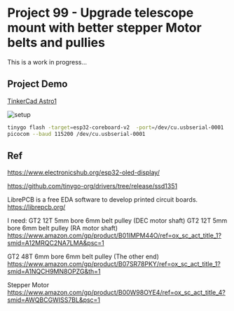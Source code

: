 # Project 99 - Upgrade telescope mount with better stepper Motor belts and pullies

This is a work in progress...

## Project Demo

[TinkerCad Astro1](https://www.tinkercad.com/things/0Bnc9lE5KZd-cool-hango-duup/editel?tenant=circuits)

![setup](img/setup.drawio.png)

```bash
tinygo flash -target=esp32-coreboard-v2  -port=/dev/cu.usbserial-0001
picocom --baud 115200 /dev/cu.usbserial-0001
```

## Ref

https://www.electronicshub.org/esp32-oled-display/

https://github.com/tinygo-org/drivers/tree/release/ssd1351


LibrePCB is a free EDA software to develop printed circuit boards.
https://librepcb.org/


I need:
GT2 12T 5mm bore 6mm belt pulley (DEC motor shaft)
GT2 12T 5mm bore 6mm belt pulley (RA motor shaft)
https://www.amazon.com/gp/product/B01IMPM44O/ref=ox_sc_act_title_1?smid=A12MRQC2NA7LMA&psc=1

GT2 48T 6mm bore 6mm belt pulley (The other end)
https://www.amazon.com/gp/product/B07SR78PKY/ref=ox_sc_act_title_1?smid=A1NQCH9MN8OPZG&th=1

Stepper Motor
https://www.amazon.com/gp/product/B00W98OYE4/ref=ox_sc_act_title_4?smid=AWQBCGWISS7BL&psc=1